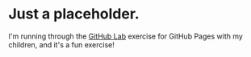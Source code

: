 # Just a placeholder.

I'm running through the [GitHub Lab](https://lab.github.com) exercise for GitHub Pages with my children, and it's a fun exercise!
